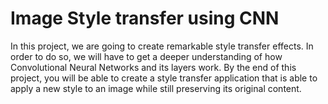 # Image Style transfer using CNN
In this project, we are going to create remarkable style transfer effects. In order to do so, we will have to get a deeper understanding of how Convolutional Neural Networks and its layers work. By the end of this project, you will be able to create a style transfer application that is able to apply a new style to an image while still preserving its original content.
